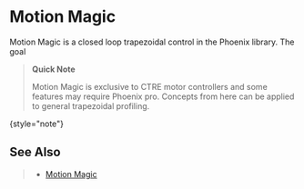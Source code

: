 # Motion Magic

Motion Magic is a closed loop trapezoidal control in the Phoenix library. 
The goal

> **Quick Note**
>
> Motion Magic is exclusive to CTRE motor controllers and some features may require Phoenix pro.
> Concepts from here can be applied to general trapezoidal profiling.
>
{style="note"}

## See Also
> - [Motion Magic](https://v6.docs.ctr-electronics.com/en/latest/docs/api-reference/device-specific/talonfx/motion-magic.html)